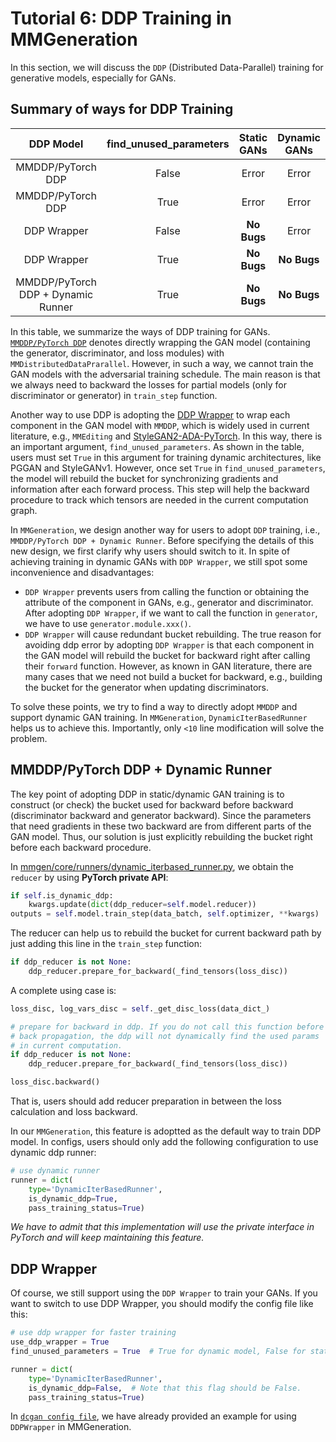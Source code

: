 # Tutorial 6: DDP Training in MMGeneration

In this section, we will discuss the `DDP` (Distributed Data-Parallel) training for generative models, especially for GANs.

## Summary of ways for DDP Training

|             DDP Model              | find_unused_parameters | Static GANs | Dynamic GANs |
| :--------------------------------: | :--------------------: | :---------: | :----------: |
|         MMDDP/PyTorch DDP          |         False          |    Error    |    Error     |
|         MMDDP/PyTorch DDP          |          True          |    Error    |    Error     |
|            DDP Wrapper             |         False          | **No Bugs** |    Error     |
|            DDP Wrapper             |          True          | **No Bugs** | **No Bugs**  |
| MMDDP/PyTorch DDP + Dynamic Runner |          True          | **No Bugs** | **No Bugs**  |

In this table, we summarize the ways of DDP training for GANs. [`MMDDP/PyTorch DDP`](https://github.com/open-mmlab/mmcv/blob/master/mmcv/parallel/distributed.py) denotes directly wrapping the GAN model (containing the generator, discriminator, and loss modules) with `MMDistributedDataPrarallel`. However, in such a way, we cannot train the GAN models with the adversarial training schedule. The main reason is that we always need to backward the losses for partial models (only for discriminator or generator) in `train_step` function.

Another way to use DDP is adopting the [DDP Wrapper](https://github.com/open-mmlab/mmgeneration/tree/master/mmgen/core/ddp_wrapper.py) to wrap each component in the GAN model with `MMDDP`, which is widely used in current literature, e.g., `MMEditing` and [StyleGAN2-ADA-PyTorch](https://github.com/NVlabs/stylegan2-ada-pytorch). In this way, there is an important argument, `find_unused_parameters`. As shown in the table, users must set `True` in this argument for training dynamic architectures, like PGGAN and StyleGANv1. However, once set `True` in `find_unused_parameters`, the model will rebuild the bucket for synchronizing gradients and information after each forward process. This step will help the backward procedure to track which tensors are needed in the current computation graph.

In `MMGeneration`, we design another way for users to adopt `DDP` training, i.e., `MMDDP/PyTorch DDP + Dynamic Runner`. Before specifying the details of this new design, we first clarify why users should switch to it. In spite of achieving training in dynamic GANs with `DDP Wrapper`, we still spot some inconvenience and disadvantages:

- `DDP Wrapper` prevents users from calling the function or obtaining the attribute of the component in GANs, e.g., generator and discriminator. After adopting `DDP Wrapper`, if we want to call the function in `generator`, we have to use `generator.module.xxx()`.
- `DDP Wrapper` will cause redundant bucket rebuilding. The true reason for avoiding ddp error by adopting `DDP Wrapper` is that each component in the GAN model will rebuild the bucket for backward right after calling their `forward` function. However, as known in GAN literature, there are many cases that we need not build a bucket for backward, e.g., building the bucket for the generator when updating discriminators.

To solve these points, we try to find a way to directly adopt `MMDDP` and support dynamic GAN training. In `MMGeneration`, `DynamicIterBasedRunner` helps us to achieve this. Importantly, only `<10` line modification will solve the problem.

## MMDDP/PyTorch DDP + Dynamic Runner

The key point of adopting DDP in static/dynamic GAN training is to construct (or check) the bucket used for backward before backward (discriminator backward and generator backward). Since the parameters that need gradients in these two backward are from different parts of the GAN model. Thus, our solution is just explicitly rebuilding the bucket right before each backward procedure.

In [mmgen/core/runners/dynamic_iterbased_runner.py](https://github.com/open-mmlab/mmgeneration/tree/master/mmgen/core/runners/dynamic_iterbased_runner.py), we obtain the `reducer` by using **PyTorch private API**:

```python
if self.is_dynamic_ddp:
    kwargs.update(dict(ddp_reducer=self.model.reducer))
outputs = self.model.train_step(data_batch, self.optimizer, **kwargs)
```
The reducer can help us to rebuild the bucket for current backward path by just adding this line in the `train_step` function:

```python
if ddp_reducer is not None:
    ddp_reducer.prepare_for_backward(_find_tensors(loss_disc))
```

A complete using case is:

```python
loss_disc, log_vars_disc = self._get_disc_loss(data_dict_)

# prepare for backward in ddp. If you do not call this function before
# back propagation, the ddp will not dynamically find the used params
# in current computation.
if ddp_reducer is not None:
    ddp_reducer.prepare_for_backward(_find_tensors(loss_disc))

loss_disc.backward()
```
That is, users should add reducer preparation in between the loss calculation and loss backward.

In our `MMGeneration`, this feature is adoptted as the default way to train DDP model. In configs, users should only add the following configuration to use dynamic ddp runner:

```python
# use dynamic runner
runner = dict(
    type='DynamicIterBasedRunner',
    is_dynamic_ddp=True,
    pass_training_status=True)
```

*We have to admit that this implementation will use the private interface in PyTorch and will keep maintaining this feature.*



## DDP Wrapper

Of course, we still support using the `DDP Wrapper` to train your GANs. If you want to switch to use DDP Wrapper, you should modify the config file like this:

```python
# use ddp wrapper for faster training
use_ddp_wrapper = True
find_unused_parameters = True  # True for dynamic model, False for static model

runner = dict(
    type='DynamicIterBasedRunner',
    is_dynamic_ddp=False,  # Note that this flag should be False.
    pass_training_status=True)
```

In [`dcgan config file`](https://github.com/open-mmlab/mmgeneration/tree/master/configs/dcgan/dcgan_celeba-cropped_64_b128x1_300k.py), we have already provided an example for using `DDPWrapper` in MMGeneration.
